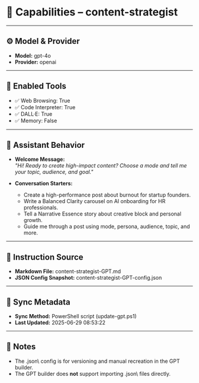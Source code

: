 ﻿# 🧠 Capabilities – content-strategist

---

## ⚙️ Model & Provider

- **Model:** gpt-4o
- **Provider:** openai

---

## 🔧 Enabled Tools

- ✅ Web Browsing: True
- ✅ Code Interpreter: True
- ✅ DALL·E: True
- ✅ Memory: False

---

## 💬 Assistant Behavior

- **Welcome Message:**  
  _"Hi! Ready to create high-impact content? Choose a mode and tell me your topic, audience, and goal."_

- **Conversation Starters:**
  - Create a high-performance post about burnout for startup founders.
  - Write a Balanced Clarity carousel on AI onboarding for HR professionals.
  - Tell a Narrative Essence story about creative block and personal growth.
  - Guide me through a post using mode, persona, audience, topic, and more.
---

## 📝 Instruction Source

- **Markdown File:** content-strategist-GPT.md
- **JSON Config Snapshot:** content-strategist-GPT-config.json

---

## 🔁 Sync Metadata

- **Sync Method:** PowerShell script (update-gpt.ps1)
- **Last Updated:** 2025-06-29 08:53:22

---

## 📎 Notes

- The \.json\ config is for versioning and manual recreation in the GPT builder.
- The GPT builder does **not** support importing \.json\ files directly.
